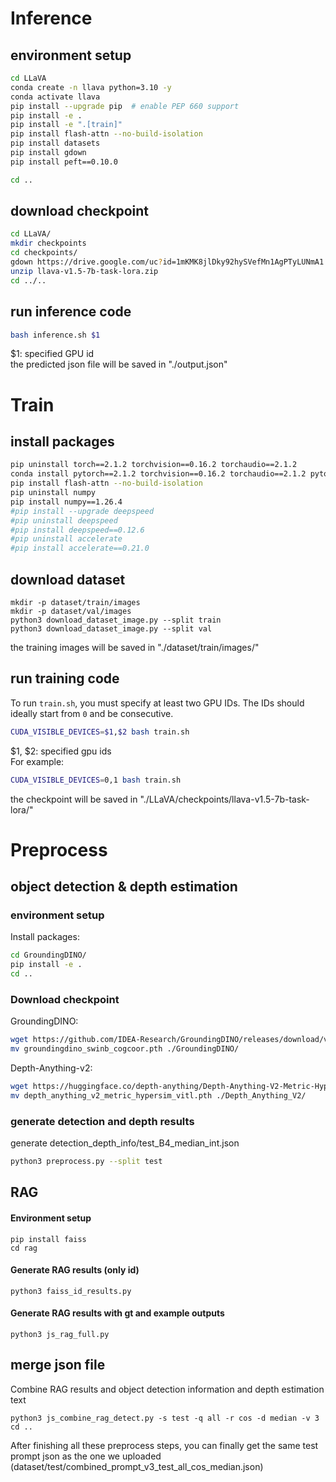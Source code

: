 # Inference
## environment setup
```bash
cd LLaVA
conda create -n llava python=3.10 -y
conda activate llava
pip install --upgrade pip  # enable PEP 660 support
pip install -e .
pip install -e ".[train]"
pip install flash-attn --no-build-isolation
pip install datasets
pip install gdown
pip install peft==0.10.0

cd ..
```
## download checkpoint
```bash
cd LLaVA/
mkdir checkpoints
cd checkpoints/
gdown https://drive.google.com/uc?id=1mKMK8jlDky92hySVefMn1AgPTyLUNmA1
unzip llava-v1.5-7b-task-lora.zip
cd ../..
```
## run inference code
```bash 
bash inference.sh $1
```
$1: specified GPU id  
the predicted json file will be saved in "./output.json"

# Train
## install packages
```bash
pip uninstall torch==2.1.2 torchvision==0.16.2 torchaudio==2.1.2
conda install pytorch==2.1.2 torchvision==0.16.2 torchaudio==2.1.2 pytorch-cuda=12.1 -c pytorch -c nvidia
pip install flash-attn --no-build-isolation
pip uninstall numpy
pip install numpy==1.26.4
#pip install --upgrade deepspeed
#pip uninstall deepspeed
#pip install deepspeed==0.12.6
#pip uninstall accelerate
#pip install accelerate==0.21.0
```
## download dataset
```
mkdir -p dataset/train/images
mkdir -p dataset/val/images
python3 download_dataset_image.py --split train
python3 download_dataset_image.py --split val
```
the training images will be saved in "./dataset/train/images/"
## run training code
To run `train.sh`, you must specify at least two GPU IDs. The IDs should ideally start from `0` and be consecutive. 
```bash
CUDA_VISIBLE_DEVICES=$1,$2 bash train.sh
```
$1, $2: specified gpu ids  
For example:
```bash
CUDA_VISIBLE_DEVICES=0,1 bash train.sh
```
the checkpoint will be saved in "./LLaVA/checkpoints/llava-v1.5-7b-task-lora/"

# Preprocess

## object detection & depth estimation
### environment setup
Install packages:
```bash
cd GroundingDINO/
pip install -e .
cd ..
```
### Download checkpoint
GroundingDINO:
```bash
wget https://github.com/IDEA-Research/GroundingDINO/releases/download/v0.1.0-alpha2/groundingdino_swinb_cogcoor.pth
mv groundingdino_swinb_cogcoor.pth ./GroundingDINO/
```
Depth-Anything-v2:
```bash
wget https://huggingface.co/depth-anything/Depth-Anything-V2-Metric-Hypersim-Large/resolve/main/depth_anything_v2_metric_hypersim_vitl.pth
mv depth_anything_v2_metric_hypersim_vitl.pth ./Depth_Anything_V2/
```
### generate detection and depth results
generate detection_depth_info/test_B4_median_int.json
```bash
python3 preprocess.py --split test
```
## RAG
#### Environment setup
```
pip install faiss
cd rag
```
#### Generate RAG results (only id)
```
python3 faiss_id_results.py
```
#### Generate RAG results with gt and example outputs
```
python3 js_rag_full.py
```
## merge json file
Combine RAG results and object detection information and depth estimation text
```
python3 js_combine_rag_detect.py -s test -q all -r cos -d median -v 3
cd ..
```
After finishing all these preprocess steps, you can finally get the same test prompt json as the one we uploaded (dataset/test/combined_prompt_v3_test_all_cos_median.json)
